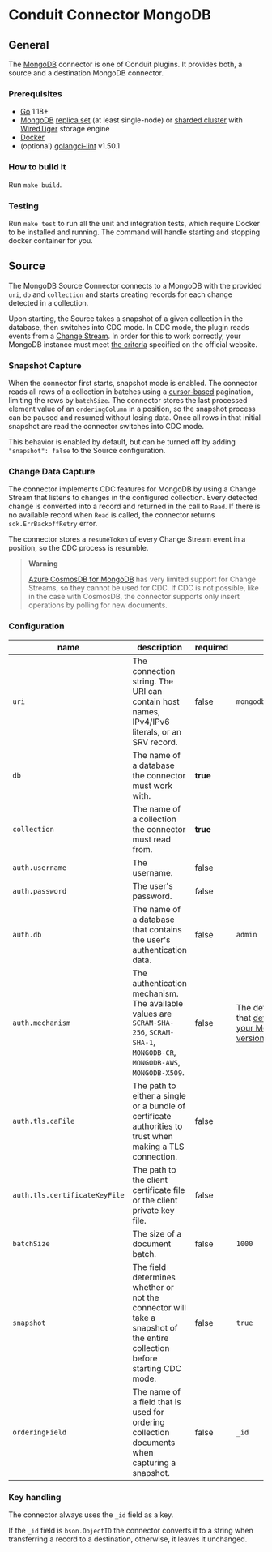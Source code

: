 # Conduit Connector MongoDB

## General

The [MongoDB](https://www.mongodb.com/) connector is one of Conduit plugins. It provides both, a source and a destination MongoDB connector.

### Prerequisites

- [Go](https://go.dev/) 1.18+
- [MongoDB](https://www.mongodb.com/) [replica set](https://www.mongodb.com/docs/manual/replication/) (at least single-node) or [sharded cluster](https://www.mongodb.com/docs/manual/sharding/) with [WiredTiger](https://www.mongodb.com/docs/manual/core/wiredtiger/) storage engine
- [Docker](https://www.docker.com/)
- (optional) [golangci-lint](https://github.com/golangci/golangci-lint) v1.50.1

### How to build it

Run `make build`.

### Testing

Run `make test` to run all the unit and integration tests, which require Docker to be installed and running. The command will handle starting and stopping docker container for you.

## Source

The MongoDB Source Connector connects to a MongoDB with the provided `uri`, `db` and `collection` and starts creating records for each change detected in a collection.

Upon starting, the Source takes a snapshot of a given collection in the database, then switches into CDC mode. In CDC mode, the plugin reads events from a [Change Stream](https://www.mongodb.com/docs/manual/changeStreams/). In order for this to work correctly, your MongoDB instance must meet [the criteria](https://www.mongodb.com/docs/manual/changeStreams/#availability) specified on the official website.

### Snapshot Capture

When the connector first starts, snapshot mode is enabled. The connector reads all rows of a collection in batches using a [cursor-based](https://www.mongodb.com/docs/drivers/go/current/fundamentals/crud/read-operations/cursor/) pagination,
limiting the rows by `batchSize`. The connector stores the last processed element value of an `orderingColumn` in a position, so the snapshot process can be paused and resumed without losing data. Once all rows in that initial snapshot are read the connector switches into CDC mode.

This behavior is enabled by default, but can be turned off by adding `"snapshot": false` to the Source configuration.

### Change Data Capture

The connector implements CDC features for MongoDB by using a Change Stream that listens to changes in the configured collection. Every detected change is converted into a record and returned in the call to `Read`. If there is no available record when `Read` is called, the connector returns `sdk.ErrBackoffRetry` error.

The connector stores a `resumeToken` of every Change Stream event in a position, so the CDC process is resumble.

> **Warning**
>
> [Azure CosmosDB for MongoDB](https://learn.microsoft.com/en-us/azure/cosmos-db/mongodb/change-streams) has very limited support for Change Streams, so they cannot be used for CDC. 
> If CDC is not possible, like in the case with CosmosDB, the connector supports only insert operations by polling for new documents.

### Configuration

| name                          | description                                                                                                                         | required | default                                                                                                                                                    |
| ----------------------------- | ----------------------------------------------------------------------------------------------------------------------------------- | -------- | ---------------------------------------------------------------------------------------------------------------------------------------------------------- |
| `uri`                         | The connection string. The URI can contain host names, IPv4/IPv6 literals, or an SRV record.                                        | false    | `mongodb://localhost:27017`                                                                                                                                |
| `db`                          | The name of a database the connector must work with.                                                                                | **true** |                                                                                                                                                            |
| `collection`                  | The name of a collection the connector must read from.                                                                              | **true** |                                                                                                                                                            |
| `auth.username`               | The username.                                                                                                                       | false    |                                                                                                                                                            |
| `auth.password`               | The user's password.                                                                                                                | false    |                                                                                                                                                            |
| `auth.db`                     | The name of a database that contains the user's authentication data.                                                                | false    | `admin`                                                                                                                                                    |
| `auth.mechanism`              | The authentication mechanism. The available values are `SCRAM-SHA-256`, `SCRAM-SHA-1`, `MONGODB-CR`, `MONGODB-AWS`, `MONGODB-X509`. | false    | The default mechanism that [defined depending on your MongoDB server version](https://www.mongodb.com/docs/drivers/go/current/fundamentals/auth/#default). |
| `auth.tls.caFile`             | The path to either a single or a bundle of certificate authorities to trust when making a TLS connection.                           | false    |                                                                                                                                                            |
| `auth.tls.certificateKeyFile` | The path to the client certificate file or the client private key file.                                                             | false    |                                                                                                                                                            |
| `batchSize`                   | The size of a document batch.                                                                                                       | false    | `1000`                                                                                                                                                     |
| `snapshot`                    | The field determines whether or not the connector will take a snapshot of the entire collection before starting CDC mode.           | false    | `true`                                                                                                                                                     |
| `orderingField`               | The name of a field that is used for ordering collection documents when capturing a snapshot.                                       | false    | `_id`                                                                                                                                                      |

### Key handling

The connector always uses the `_id` field as a key.

If the `_id` field is `bson.ObjectID` the connector converts it to a string when transferring a record to a destination, otherwise, it leaves it unchanged.
